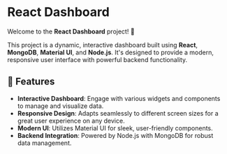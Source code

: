 # React Dashboard

Welcome to the **React Dashboard** project! 🚀

This project is a dynamic, interactive dashboard built using **React**, **MongoDB**, **Material UI**, and **Node.js**. It's designed to provide a modern, responsive user interface with powerful backend functionality.

## 🌟 Features

- **Interactive Dashboard**: Engage with various widgets and components to manage and visualize data.
- **Responsive Design**: Adapts seamlessly to different screen sizes for a great user experience on any device.
- **Modern UI**: Utilizes Material UI for sleek, user-friendly components.
- **Backend Integration**: Powered by Node.js with MongoDB for robust data management.
